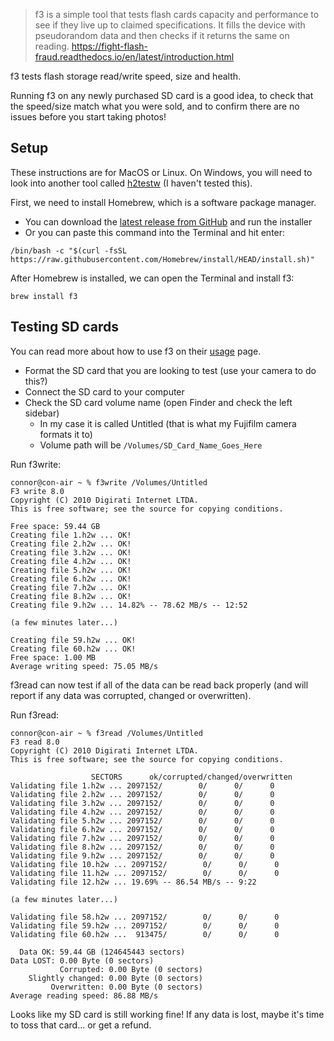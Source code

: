 > f3 is a simple tool that tests flash cards capacity and performance to see if they live up to claimed specifications. It fills the device with pseudorandom data and then checks if it returns the same on reading.
> https://fight-flash-fraud.readthedocs.io/en/latest/introduction.html

f3 tests flash storage read/write speed, size and health.

Running f3 on any newly purchased SD card is a good idea, to check that the speed/size match what you were sold, and to confirm there are no issues before you start taking photos!

## Setup

These instructions are for MacOS or Linux.
On Windows, you will need to look into another tool called [h2testw](https://h2testw.org/) (I haven't tested this).

First, we need to install Homebrew, which is a software package manager.

- You can download the [latest release from GitHub](https://github.com/Homebrew/brew/releases) and run the installer
- Or you can paste this command into the Terminal and hit enter:
```
/bin/bash -c "$(curl -fsSL https://raw.githubusercontent.com/Homebrew/install/HEAD/install.sh)"
```

After Homebrew is installed, we can open the Terminal and install f3:
```
brew install f3
```

## Testing SD cards

You can read more about how to use f3 on their [usage](https://fight-flash-fraud.readthedocs.io/en/latest/usage.html) page.

- Format the SD card that you are looking to test (use your camera to do this?)
- Connect the SD card to your computer
- Check the SD card volume name (open Finder and check the left sidebar)
	- In my case it is called Untitled (that is what my Fujifilm camera formats it to)
	- Volume path will be `/Volumes/SD_Card_Name_Goes_Here`

Run f3write:
```
connor@con-air ~ % f3write /Volumes/Untitled
F3 write 8.0
Copyright (C) 2010 Digirati Internet LTDA.
This is free software; see the source for copying conditions.

Free space: 59.44 GB
Creating file 1.h2w ... OK!                         
Creating file 2.h2w ... OK!                         
Creating file 3.h2w ... OK!                         
Creating file 4.h2w ... OK!                         
Creating file 5.h2w ... OK!                         
Creating file 6.h2w ... OK!                          
Creating file 7.h2w ... OK!                          
Creating file 8.h2w ... OK!                          
Creating file 9.h2w ... 14.82% -- 78.62 MB/s -- 12:52

(a few minutes later...)

Creating file 59.h2w ... OK!                        
Creating file 60.h2w ... OK!                       
Free space: 1.00 MB
Average writing speed: 75.05 MB/s
```

f3read can now test if all of the data can be read back properly (and will report if any data was corrupted, changed or overwritten).

Run f3read:
```
connor@con-air ~ % f3read /Volumes/Untitled
F3 read 8.0
Copyright (C) 2010 Digirati Internet LTDA.
This is free software; see the source for copying conditions.

                  SECTORS      ok/corrupted/changed/overwritten
Validating file 1.h2w ... 2097152/        0/      0/      0
Validating file 2.h2w ... 2097152/        0/      0/      0
Validating file 3.h2w ... 2097152/        0/      0/      0
Validating file 4.h2w ... 2097152/        0/      0/      0
Validating file 5.h2w ... 2097152/        0/      0/      0
Validating file 6.h2w ... 2097152/        0/      0/      0
Validating file 7.h2w ... 2097152/        0/      0/      0
Validating file 8.h2w ... 2097152/        0/      0/      0
Validating file 9.h2w ... 2097152/        0/      0/      0
Validating file 10.h2w ... 2097152/        0/      0/      0
Validating file 11.h2w ... 2097152/        0/      0/      0
Validating file 12.h2w ... 19.69% -- 86.54 MB/s -- 9:22

(a few minutes later...)

Validating file 58.h2w ... 2097152/        0/      0/      0
Validating file 59.h2w ... 2097152/        0/      0/      0
Validating file 60.h2w ...  913475/        0/      0/      0

  Data OK: 59.44 GB (124645443 sectors)
Data LOST: 0.00 Byte (0 sectors)
	       Corrupted: 0.00 Byte (0 sectors)
	Slightly changed: 0.00 Byte (0 sectors)
	     Overwritten: 0.00 Byte (0 sectors)
Average reading speed: 86.88 MB/s
```

Looks like my SD card is still working fine!
If any data is lost, maybe it's time to toss that card... or get a refund.